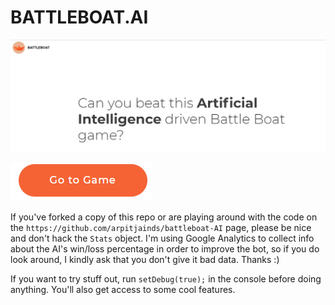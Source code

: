 BATTLEBOAT.AI
=============

<img src="main.png"/>

[<img src="game.png"/>](https://arpitjainds.github.io/battleboat-AI/index.html)

If you've forked a copy of this repo or are playing around with the code on the `https://github.com/arpitjainds/battleboat-AI` page, please be nice and don't hack the `Stats` object. I'm using Google Analytics to collect info about the AI's win/loss percentage in order to improve the bot, so if you do look around, I kindly ask that you don't give it bad data. Thanks :)

If you want to try stuff out, run `setDebug(true);` in the console before doing anything. You'll also get access to some cool features.
